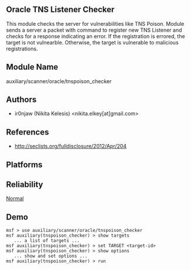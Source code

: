 ## Oracle TNS Listener Checker

This module checks the server for vulnerabilities like TNS 
Poison. Module sends a server a packet with command to 
register new TNS Listener and checks for a response 
indicating an error. If the registration is errored, the 
target is not vulnearble. Otherwise, the target is 
vulnerable to malicious registrations.


## Module Name
auxiliary/scanner/oracle/tnspoison_checker

## Authors
* ir0njaw (Nikita Kelesis) <nikita.elkey[at]gmail.com>


## References
* http://seclists.org/fulldisclosure/2012/Apr/204




## Platforms


## Reliability
[Normal](https://github.com/rapid7/metasploit-framework/wiki/Exploit-Ranking)

## Demo

```
msf > use auxiliary/scanner/oracle/tnspoison_checker
msf auxiliary(tnspoison_checker) > show targets
   ... a list of targets ...
msf auxiliary(tnspoison_checker) > set TARGET <target-id>
msf auxiliary(tnspoison_checker) > show options
   ... show and set options ...
msf auxiliary(tnspoison_checker) > run
```
    
    